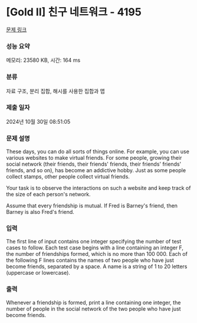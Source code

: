 # [Gold II] 친구 네트워크 - 4195 

[문제 링크](https://www.acmicpc.net/problem/4195) 

### 성능 요약

메모리: 23580 KB, 시간: 164 ms

### 분류

자료 구조, 분리 집합, 해시를 사용한 집합과 맵

### 제출 일자

2024년 10월 30일 08:51:05

### 문제 설명

<p>These days, you can do all sorts of things online. For example, you can use various websites to make virtual friends. For some people, growing their social network (their friends, their friends' friends, their friends' friends' friends, and so on), has become an addictive hobby. Just as some people collect stamps, other people collect virtual friends.</p>

<p>Your task is to observe the interactions on such a website and keep track of the size of each person's network.</p>

<p>Assume that every friendship is mutual. If Fred is Barney's friend, then Barney is also Fred's friend.</p>

### 입력 

 <p>The first line of input contains one integer specifying the number of test cases to follow. Each test case begins with a line containing an integer F, the number of friendships formed, which is no more than 100 000. Each of the following F lines contains the names of two people who have just become friends, separated by a space. A name is a string of 1 to 20 letters (uppercase or lowercase).</p>

### 출력 

 <p>Whenever a friendship is formed, print a line containing one integer, the number of people in the social network of the two people who have just become friends.</p>

